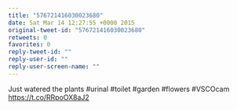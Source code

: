 ```yaml
---
title: "576721416030023680"
date: Sat Mar 14 12:27:55 +0000 2015
original-tweet-id: "576721416030023680"
retweets: 0
favorites: 0
reply-tweet-id: ""
reply-user-id: ""
reply-user-screen-name: ""
---
```

Just watered the plants #urinal #toilet #garden #flowers #VSCOcam <a href="https://t.co/RRpoOX8aJ2">https://t.co/RRpoOX8aJ2</a>
